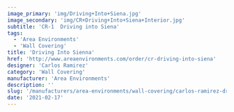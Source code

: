 ```yaml
---
image_primary: 'img/Driving+Into+Siena.jpg'
image_secondary: 'img/CR+Driving+Into+Siena+Interior.jpg'
subtitle: 'CR-1  Driving into Siena'
tags:
  - 'Area Environments'
  - 'Wall Covering'
title: 'Driving Into Sienna'
href: 'http://www.areaenvironments.com/order/cr-driving-into-siena'
designer: 'Carlos Ramirez'
category: 'Wall Covering'
manufacturer: 'Area Environments'
description: ''
slug: '/manufacturers/area-environments/wall-covering/carlos-ramirez-driving-into-sienna'
date: '2021-02-17'
---
```

